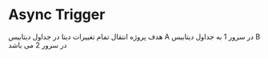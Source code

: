 ﻿# Async Trigger
 هدف پروژه انتقال تمام تغییرات دیتا در جداول دیتابیس A در سرور 1 به جداول دیتابیس B در سرور 2 می باشد
